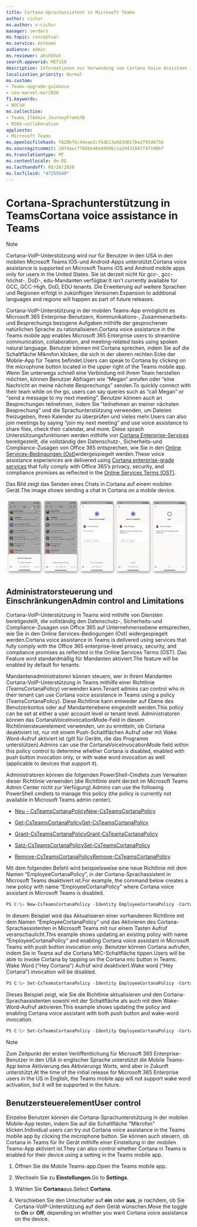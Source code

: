 ```yaml
---
title: Cortana-Sprachassistent in Microsoft Teams
author: cichur
ms.author: v-cichur
manager: serdars
ms.topic: conceptual
ms.service: msteams
audience: admin
ms.reviewer: akshbhat
search.appverid: MET150
description: Informationen zur Verwendung von Cortana Voice Assistant in Teams
localization_priority: Normal
ms.custom:
- Teams-upgrade-guidance
- seo-marvel-mar2020
f1.keywords:
- NOCSH
ms.collection:
- Teams_ITAdmin_JourneyFromSfB
- M365-collaboration
appliesto:
- Microsoft Teams
ms.openlocfilehash: f820bf6c44eae2cfbdb13a683d017be2f93d6756
ms.sourcegitcommit: 2874aec7768bb46ed4506c1a2d431841f47190bf
ms.translationtype: MT
ms.contentlocale: de-DE
ms.lasthandoff: 08/26/2020
ms.locfileid: "47255549"
---
```

# <a name="cortana-voice-assistance-in-teams"></a><span data-ttu-id="e77ea-103">Cortana-Sprachunterstützung in Teams</span><span class="sxs-lookup"><span data-stu-id="e77ea-103">Cortana voice assistance in Teams</span></span>

> [!Note]
> <span data-ttu-id="e77ea-104">Cortana-VoIP-Unterstützung wird nur für Benutzer in den USA in den mobilen Microsoft Teams IOS-und Android-Apps unterstützt.</span><span class="sxs-lookup"><span data-stu-id="e77ea-104">Cortana voice assistance is supported on Microsoft Teams iOS and Android mobile apps only for users in the United States.</span></span> <span data-ttu-id="e77ea-105">Sie ist derzeit nicht für gcc-, gcc-höchst-, DoD-, edu-Mandanten verfügbar.</span><span class="sxs-lookup"><span data-stu-id="e77ea-105">It isn't currently available for GCC, GCC-High, DoD, EDU tenants.</span></span> <span data-ttu-id="e77ea-106">Die Erweiterung auf weitere Sprachen und Regionen erfolgt in zukünftigen Versionen.</span><span class="sxs-lookup"><span data-stu-id="e77ea-106">Expansion to additional languages and regions will happen as part of future releases.</span></span>

<span data-ttu-id="e77ea-107">Cortana-VoIP-Unterstützung in der mobilen Teams-App ermöglicht es Microsoft 365 Enterprise-Benutzern, Kommunikations-, Zusammenarbeits-und Besprechungs bezogene Aufgaben mithilfe der gesprochenen natürlichen Sprache zu rationalisieren.</span><span class="sxs-lookup"><span data-stu-id="e77ea-107">Cortana voice assistance in the Teams mobile app enables Microsoft 365 Enterprise users to streamline communication, collaboration, and meeting-related tasks using spoken natural language.</span></span> <span data-ttu-id="e77ea-108">Benutzer können mit Cortana sprechen, indem Sie auf die Schaltfläche Mikrofon klicken, die sich in der oberen rechten Ecke der Mobile-App für Teams befindet.</span><span class="sxs-lookup"><span data-stu-id="e77ea-108">Users can speak to Cortana by clicking on the microphone button located in the upper right of the Teams mobile app.</span></span> <span data-ttu-id="e77ea-109">Wenn Sie unterwegs schnell eine Verbindung mit Ihrem Team herstellen möchten, können Benutzer Abfragen wie &#8220;Megan&#8221; anrufen oder &#8220;eine Nachricht an meine nächste Besprechungs&#8221; senden.</span><span class="sxs-lookup"><span data-stu-id="e77ea-109">To quickly connect with their team while on the go, users can say queries such as &#8220;call Megan&#8221; or &#8220;send a message to my next meeting&#8221;.</span></span> <span data-ttu-id="e77ea-110">Benutzer können auch an Besprechungen teilnehmen, indem Sie &#8220;teilnehmen an meiner nächsten Besprechung&#8221; und die Sprachunterstützung verwenden, um Dateien freizugeben, Ihren Kalender zu überprüfen und vieles mehr.</span><span class="sxs-lookup"><span data-stu-id="e77ea-110">Users can also join meetings by saying &#8220;join my next meeting&#8221; and use voice assistance to share files, check their calendar, and more.</span></span> <span data-ttu-id="e77ea-111">Diese sprach Unterstützungsfunktionen werden mithilfe von [Cortana Enterprise-Services](https://docs.microsoft.com/microsoft-365/admin/misc/cortana-integration?view=o365-worldwide) bereitgestellt, die vollständig den Datenschutz-, Sicherheits-und Compliance-Zusagen von Office 365 entsprechen, wie Sie in den [Online Services-Bedingungen (Ost)](https://www.microsoft.com/licensing/product-licensing/products?rtc=1)widergespiegelt werden.</span><span class="sxs-lookup"><span data-stu-id="e77ea-111">These voice assistance experiences are delivered using [Cortana enterprise-grade services](https://docs.microsoft.com/microsoft-365/admin/misc/cortana-integration?view=o365-worldwide) that fully comply with Office 365’s privacy, security, and compliance promises as reflected in the [Online Services Terms (OST)](https://www.microsoft.com/licensing/product-licensing/products?rtc=1).</span></span>

<span data-ttu-id="e77ea-112">Das Bild zeigt das Senden eines Chats in Cortana auf einem mobilen Gerät.</span><span class="sxs-lookup"><span data-stu-id="e77ea-112">The image shows sending a chat in Cortana on a mobile device.</span></span>

![Abbildung zeigt eine Abfolge von mobilen Bildschirmen mit einer Cortana-Chat-Sitzung](media/cortana-on-teams-mobile.png)

## <a name="admin-control-and-limitations"></a><span data-ttu-id="e77ea-114">Administratorsteuerung und Einschränkungen</span><span class="sxs-lookup"><span data-stu-id="e77ea-114">Admin control and Limitations</span></span>

<span data-ttu-id="e77ea-115">Cortana-VoIP-Unterstützung in Teams wird mithilfe von Diensten bereitgestellt, die vollständig den Datenschutz-, Sicherheits-und Compliance-Zusagen von Office 365 auf Unternehmensebene entsprechen, wie Sie in den Online Services-Bedingungen (Ost) widergespiegelt werden.</span><span class="sxs-lookup"><span data-stu-id="e77ea-115">Cortana voice assistance in Teams is delivered using services that fully comply with the Office 365 enterprise-level privacy, security, and compliance promises as reflected in the Online Services Terms (OST).</span></span> <span data-ttu-id="e77ea-116">Das Feature wird standardmäßig für Mandanten aktiviert.</span><span class="sxs-lookup"><span data-stu-id="e77ea-116">The feature will be enabled by default for tenants.</span></span>

<span data-ttu-id="e77ea-117">Mandantenadministratoren können steuern, wer in Ihrem Mandanten Cortana-VoIP-Unterstützung in Teams mithilfe einer Richtlinie (TeamsCortanaPolicy) verwenden kann.</span><span class="sxs-lookup"><span data-stu-id="e77ea-117">Tenant admins can control who in their tenant can use Cortana voice assistance in Teams using a policy (TeamsCortanaPolicy).</span></span> <span data-ttu-id="e77ea-118">Diese Richtlinie kann entweder auf Ebene des Benutzerkontos oder auf Mandantenebene eingestellt werden.</span><span class="sxs-lookup"><span data-stu-id="e77ea-118">This policy can be set at either a user account level or tenant level.</span></span> <span data-ttu-id="e77ea-119">Administratoren können das CortanaVoiceInvocationMode-Feld in diesem Richtliniensteuerelement verwenden, um zu ermitteln, ob Cortana deaktiviert ist, nur mit einem Push-Schaltflächen Aufruf oder mit Wake Word-Aufruf aktiviert ist (gilt für Geräte, die das Programm unterstützen).</span><span class="sxs-lookup"><span data-stu-id="e77ea-119">Admins can use the CortanaVoiceInvocationMode field within this policy control to determine whether Cortana is disabled, enabled with push button invocation only, or with wake word invocation as well (applicable to devices that support it).</span></span>

<span data-ttu-id="e77ea-120">Administratoren können die folgenden PowerShell-Cmdlets zum Verwalten dieser Richtlinie verwenden (die Richtlinie steht derzeit im Microsoft Teams Admin Center nicht zur Verfügung).</span><span class="sxs-lookup"><span data-stu-id="e77ea-120">Admins can use the following PowerShell cmdlets to manage this policy (the policy is currently not available in Microsoft Teams admin center).</span></span>

- [<span data-ttu-id="e77ea-121">Neu – CsTeamsCortanaPolicy</span><span class="sxs-lookup"><span data-stu-id="e77ea-121">New-CsTeamsCortanaPolicy</span></span>](https://docs.microsoft.com/powershell/module/skype/New-CsTeamsCortanaPolicy)

- [<span data-ttu-id="e77ea-122">Get-CsTeamsCortanaPolicy</span><span class="sxs-lookup"><span data-stu-id="e77ea-122">Get-CsTeamsCortanaPolicy</span></span>](https://docs.microsoft.com/powershell/module/skype/Set-CsTeamsCortanaPolicy)

- [<span data-ttu-id="e77ea-123">Grant-CsTeamsCortanaPolicy</span><span class="sxs-lookup"><span data-stu-id="e77ea-123">Grant-CsTeamsCortanaPolicy</span></span>](https://docs.microsoft.com/powershell/module/skype/Grant-CsTeamsCortanaPolicy)

- [<span data-ttu-id="e77ea-124">Satz-CsTeamsCortanaPolicy</span><span class="sxs-lookup"><span data-stu-id="e77ea-124">Set-CsTeamsCortanaPolicy</span></span>](https://docs.microsoft.com/powershell/module/skype/Set-CsTeamsCortanaPolicy)

- [<span data-ttu-id="e77ea-125">Remove-CsTeamsCortanaPolicy</span><span class="sxs-lookup"><span data-stu-id="e77ea-125">Remove-CsTeamsCortanaPolicy</span></span>](https://docs.microsoft.com/powershell/module/skype/Remove-CsTeamsCortanaPolicy)

<span data-ttu-id="e77ea-126">Mit dem folgenden Befehl wird beispielsweise eine neue Richtlinie mit dem Namen &#8220;EmployeeCortanaPolicy&#8221;, in der Cortana-Sprachassistent in Microsoft Teams deaktiviert ist.</span><span class="sxs-lookup"><span data-stu-id="e77ea-126">For example, the command below creates a new policy with name &#8220;EmployeeCortanaPolicy&#8221; where Cortana voice assistant in Microsoft Teams is disabled.</span></span>  

```PowerShell
PS C:\> New-CsTeamsCortanaPolicy -Identity EmployeeCortanaPolicy -CortanaVoiceInvocationMode Disabled
```

<span data-ttu-id="e77ea-127">In diesem Beispiel wird das Aktualisieren einer vorhandenen Richtlinie mit dem Namen &#8220;EmployeeCortanaPolicy&#8221; und das Aktivieren des Cortana-Sprachassistenten in Microsoft Teams mit nur einem Tasten Aufruf veranschaulicht.</span><span class="sxs-lookup"><span data-stu-id="e77ea-127">This example shows updating an existing policy with name &#8220;EmployeeCortanaPolicy&#8221; and enabling Cortana voice assistant in Microsoft Teams with push button invocation only.</span></span> <span data-ttu-id="e77ea-128">Benutzer können Cortana aufrufen, indem Sie in Teams auf die Cortana MIC-Schaltfläche tippen.</span><span class="sxs-lookup"><span data-stu-id="e77ea-128">Users will be able to invoke Cortana by tapping on the Cortana mic button in Teams.</span></span> <span data-ttu-id="e77ea-129">Wake Word (&#8220;Hey Cortana&#8221;) Aufruf wird deaktiviert.</span><span class="sxs-lookup"><span data-stu-id="e77ea-129">Wake word (&#8220;Hey Cortana&#8221;) invocation will be disabled.</span></span>  

```PowerShell
PS C:\> Set-CsTeamsCortanaPolicy -Identity EmployeeCortanaPolicy -CortanaVoiceInvocationMode PushToTalkUserOverride
```

<span data-ttu-id="e77ea-130">Dieses Beispiel zeigt, wie Sie die Richtlinie aktualisieren und den Cortana-Sprachassistenten sowohl mit der Schaltfläche als auch mit dem Wake-Word-Aufruf aktivieren.</span><span class="sxs-lookup"><span data-stu-id="e77ea-130">This example shows updating the policy and enabling Cortana voice assistant with both push button and wake-word invocation.</span></span>

```PowerShell
PS C:\> Set-CsTeamsCortanaPolicy -Identity EmployeeCortanaPolicy -CortanaVoiceInvocationMode WakeWordPushToTalkUserOverride
```

> [!Note]
> <span data-ttu-id="e77ea-131">Zum Zeitpunkt der ersten Veröffentlichung für Microsoft 365 Enterprise-Benutzer in den USA in englischer Sprache unterstützt die Mobile Teams-App keine Aktivierung des Aktivierungs Worts, wird aber in Zukunft unterstützt.</span><span class="sxs-lookup"><span data-stu-id="e77ea-131">At the time of the initial release for Microsoft 365 Enterprise users in the US in English, the Teams mobile app will not support wake word activation, but it will be supported in the future.</span></span>

## <a name="user-control"></a><span data-ttu-id="e77ea-132">Benutzersteuerelement</span><span class="sxs-lookup"><span data-stu-id="e77ea-132">User control</span></span>

<span data-ttu-id="e77ea-133">Einzelne Benutzer können die Cortana-Sprachunterstützung in der mobilen Mobile-App testen, indem Sie auf die Schaltfläche "Mikrofon" klicken.</span><span class="sxs-lookup"><span data-stu-id="e77ea-133">Individual users can try out Cortana voice assistance in the Teams mobile app by clicking the microphone button.</span></span> <span data-ttu-id="e77ea-134">Sie können auch steuern, ob Cortana in Teams für Ihr Gerät mithilfe einer Einstellung in der mobilen Teams-App aktiviert ist.</span><span class="sxs-lookup"><span data-stu-id="e77ea-134">They can also control whether Cortana in Teams is enabled for their device using a setting in the Teams mobile app.</span></span>

1. <span data-ttu-id="e77ea-135">Öffnen Sie die Mobile Teams-app.</span><span class="sxs-lookup"><span data-stu-id="e77ea-135">Open the Teams mobile app.</span></span>

2. <span data-ttu-id="e77ea-136">Wechseln Sie zu **Einstellungen**.</span><span class="sxs-lookup"><span data-stu-id="e77ea-136">Go to **Settings**.</span></span>

3. <span data-ttu-id="e77ea-137">Wählen Sie **Cortana**aus.</span><span class="sxs-lookup"><span data-stu-id="e77ea-137">Select **Cortana**.</span></span>

4. <span data-ttu-id="e77ea-138">Verschieben Sie den Umschalter auf **ein** oder **aus**, je nachdem, ob Sie Cortana-VoIP-Unterstützung auf dem Gerät wünschen.</span><span class="sxs-lookup"><span data-stu-id="e77ea-138">Move the toggle to **On** or **Off**, depending on whether you want Cortana voice assistance on the device.</span></span>
